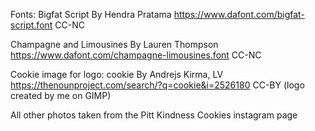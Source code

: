 Fonts:
Bigfat Script
By Hendra Pratama
https://www.dafont.com/bigfat-script.font
CC-NC

Champagne and Limousines
By Lauren Thompson
https://www.dafont.com/champagne-limousines.font
CC-NC

Cookie image for logo:
cookie
By Andrejs Kirma, LV
https://thenounproject.com/search/?q=cookie&i=2526180
CC-BY
(logo created by me on GIMP)

All other photos taken from the Pitt Kindness Cookies instagram page

